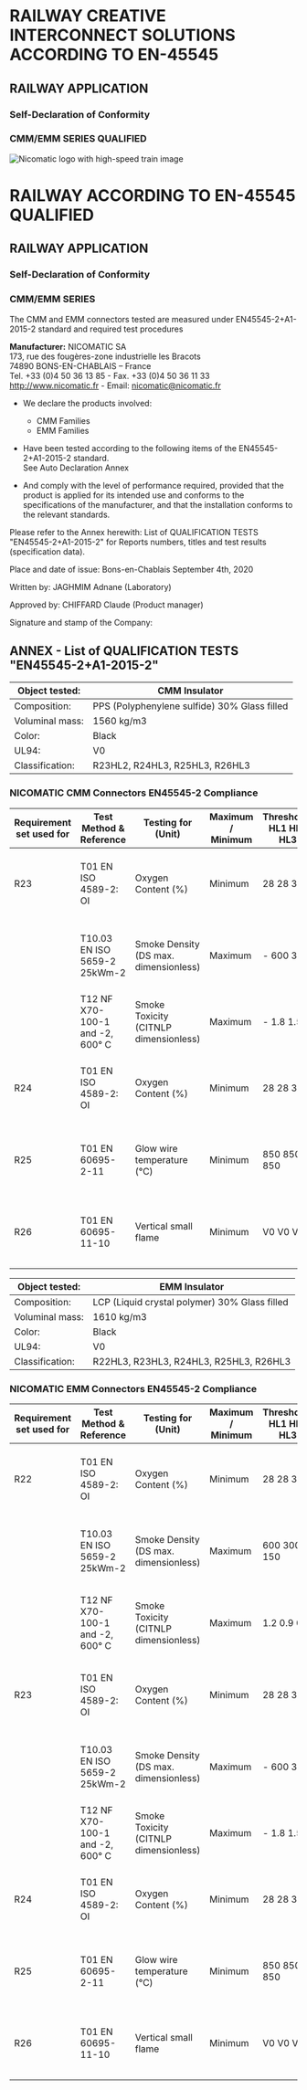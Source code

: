 <!-- PAGE: 1 -->
# RAILWAY CREATIVE INTERCONNECT SOLUTIONS ACCORDING TO EN-45545

## RAILWAY APPLICATION
### Self-Declaration of Conformity
### CMM/EMM SERIES QUALIFIED

![Nicomatic logo with high-speed train image](train-image.png)

# RAILWAY ACCORDING TO EN-45545 QUALIFIED

## RAILWAY APPLICATION
### Self-Declaration of Conformity
### CMM/EMM SERIES

<!-- PAGE: 2 -->

The CMM and EMM connectors tested are measured under EN45545-2+A1-2015-2 standard and required test procedures

**Manufacturer:** NICOMATIC SA  
173, rue des fougères-zone industrielle les Bracots  
74890 BONS-EN-CHABLAIS – France  
Tel. +33 (0)4 50 36 13 85 - Fax. +33 (0)4 50 36 11 33  
http://www.nicomatic.fr - Email: nicomatic@nicomatic.fr

- We declare the products involved:
  - CMM Families
  - EMM Families

- Have been tested according to the following items of the EN45545-2+A1-2015-2 standard.  
See Auto Declaration Annex

- And comply with the level of performance required, provided that the product is applied for its intended use and conforms to the specifications of the manufacturer, and that the installation conforms to the relevant standards.

Please refer to the Annex herewith: List of QUALIFICATION TESTS "EN45545-2+A1-2015-2" for Reports numbers, titles and test results (specification data).

Place and date of issue: Bons-en-Chablais September 4th, 2020

Written by: JAGHMIM Adnane (Laboratory)

Approved by: CHIFFARD Claude (Product manager)

Signature and stamp of the Company:

<!-- PAGE: 3 -->

## ANNEX - List of QUALIFICATION TESTS "EN45545-2+A1-2015-2"

| Object tested: | CMM Insulator |
|---------------|----------------|
| Composition: | PPS (Polyphenylene sulfide) 30% Glass filled |
| Voluminal mass: | 1560 kg/m3 |
| Color: | Black |
| UL94: | V0 |
| Classification: | R23HL2, R24HL3, R25HL3, R26HL3 |

### NICOMATIC CMM Connectors EN45545-2 Compliance

| Requirement set used for | Test Method & Reference | Testing for (Unit) | Maximum / Minimum | Thresholds HL1 HL2 HL3 | NICOMATIC Results | Conclusion |
|-------------------------|------------------------|-------------------|-------------------|------------------------|-------------------|------------|
| R23 | T01 EN ISO 4589-2: OI | Oxygen Content (%) | Minimum | 28 28 30 | 53 Meets and/or exceeds HL3 minimum threshold | HL2 |
|  | T10.03 EN ISO 5659-2 25kWm-2 | Smoke Density (DS max. dimensionless) | Maximum | - 600 300 | 3 Meets and/or exceeds HL3 minimum threshold |  |
|  | T12 NF X70-100-1 and -2, 600° C | Smoke Toxicity (CITNLP dimensionless) | Maximum | - 1.8 1.5 | 1.53 Meets HL2 minimum threshold |  |
| R24 | T01 EN ISO 4589-2: OI | Oxygen Content (%) | Minimum | 28 28 30 | 53 Meets and/or exceeds HL3 minimum threshold | HL3 |
| R25 | T01 EN 60695-2-11 | Glow wire temperature (°C) | Minimum | 850 850 850 | 850 Meets and/or exceeds HL3 minimum threshold | HL3 |
| R26 | T01 EN 60695-11-10 | Vertical small flame | Minimum | V0 V0 V0 | V0 Meets and/or exceeds HL3 minimum threshold | HL3 |

<!-- PAGE: 4 -->
| Object tested: | EMM Insulator |
|---------------|----------------|
| Composition: | LCP (Liquid crystal polymer) 30% Glass filled |
| Voluminal mass: | 1610 kg/m3 |
| Color: | Black |
| UL94: | V0 |
| Classification: | R22HL3, R23HL3, R24HL3, R25HL3, R26HL3 |

### NICOMATIC EMM Connectors EN45545-2 Compliance

| Requirement set used for | Test Method & Reference | Testing for (Unit) | Maximum / Minimum | Thresholds HL1 HL2 HL3 | NICOMATIC Results | Conclusion |
|-------------------------|------------------------|-------------------|-------------------|------------------------|-------------------|------------|
| R22 | T01 EN ISO 4589-2: OI | Oxygen Content (%) | Minimum | 28 28 30 | 48 Meets and/or exceeds HL3 minimum threshold | HL3 |
|  | T10.03 EN ISO 5659-2 25kWm-2 | Smoke Density (DS max. dimensionless) | Maximum | 600 300 150 | 14 Meets and/or exceeds HL3 minimum threshold |  |
|  | T12 NF X70-100-1 and -2, 600° C | Smoke Toxicity (CITNLP dimensionless) | Maximum | 1.2 0.9 0.8 | 0.2 Meets and/or exceeds HL3 minimum threshold |  |
| R23 | T01 EN ISO 4589-2: OI | Oxygen Content (%) | Minimum | 28 28 30 | 48 Meets and/or exceeds HL3 minimum threshold | HL3 |
|  | T10.03 EN ISO 5659-2 25kWm-2 | Smoke Density (DS max. dimensionless) | Maximum | - 600 300 | 14 Meets and/or exceeds HL3 minimum threshold |  |
|  | T12 NF X70-100-1 and -2, 600° C | Smoke Toxicity (CITNLP dimensionless) | Maximum | - 1.8 1.5 | 0.2 - |  |
| R24 | T01 EN ISO 4589-2: OI | Oxygen Content (%) | Minimum | 28 28 30 | 48 Meets and/or exceeds HL3 minimum threshold | HL3 |
| R25 | T01 EN 60695-2-11 | Glow wire temperature (°C) | Minimum | 850 850 850 | 850 Meets and/or exceeds HL3 minimum threshold | HL3 |
| R26 | T01 EN 60695-11-10 | Vertical small flame | Minimum | V0 V0 V0 | V0 Meets and/or exceeds HL3 minimum threshold | HL3 |